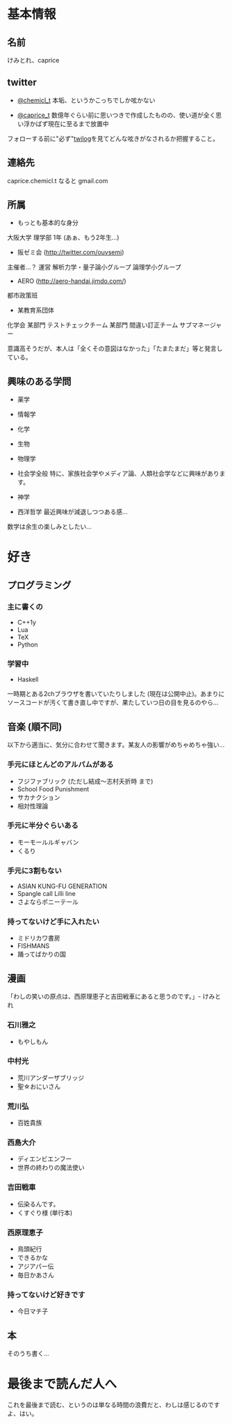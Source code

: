 # 基本情報
## 名前
けみとれ、caprice

## twitter
* [@chemicl_t](https://twitter.com/chemicl_t)
本垢、というかこっちでしか呟かない

* [@caprice_t](https://twitter.com/caprice_t)
数億年ぐらい前に思いつきで作成したものの、使い道が全く思い浮かばず現在に至るまで放置中

フォローする前に"必ず"[twilog](http://twilog.org/chemicl_t)を見てどんな呟きがなされるか把握すること。

## 連絡先
caprice.chemicl.t なると gmail.com

## 所属
* もっとも基本的な身分

大阪大学 理学部 1年 (あぁ、もう2年生…)

* 阪ゼミ会 (http://twitter.com/ouvsemi)

主催者…？
運営
解析力学・量子論小グループ
論理学小グループ

* AERO (http://aero-handai.jimdo.com/)

都市政策班

* 某教育系団体

化学会
某部門 テストチェックチーム
某部門 間違い訂正チーム サブマネージャー

意識高そうだが、本人は「全くその意図はなかった」「たまたまだ」等と発言している。

## 興味のある学問
* 薬学
* 情報学
* 化学
* 生物
* 物理学
* 社会学全般 
特に、家族社会学やメディア論、人類社会学などに興味があります。

* 神学
* 西洋哲学
最近興味が減退しつつある感…

数学は余生の楽しみとしたい…

# 好き
## プログラミング
### 主に書くの
* C++1y
* Lua
* TeX
* Python

### 学習中
* Haskell

一時期とある2chブラウザを書いていたりしました (現在は公開中止)。あまりにソースコードが汚くて書き直し中ですが、果たしていつ日の目を見るのやら…

## 音楽 (順不同)
以下から適当に、気分に合わせて聞きます。某友人の影響がめちゃめちゃ強い…

### 手元にほとんどのアルバムがある
* フジファブリック (ただし結成〜志村夭折時 まで)
* School Food Punishment
* サカナクション
* 相対性理論

### 手元に半分ぐらいある
* モーモールルギャバン
* くるり

### 手元に3割もない
* ASIAN KUNG-FU GENERATION
* Spangle call Lilli line
* さよならポニーテール

### 持ってないけど手に入れたい
* ミドリカワ書房
* FISHMANS
* 踊ってばかりの国

## 漫画
「わしの笑いの原点は、西原理恵子と吉田戦車にあると思うのです。」- けみとれ

### 石川雅之
* もやしもん

### 中村光
* 荒川アンダーザブリッジ
* 聖☆おにいさん

### 荒川弘
* 百姓貴族

### 西島大介
* ディエンビエンフー
* 世界の終わりの魔法使い

### 吉田戦車
* 伝染るんです。
* くすぐり様 (単行本)

### 西原理恵子
* 鳥頭紀行
* できるかな
* アジアパー伝
* 毎日かあさん

### 持ってないけど好きです
* 今日マチ子

## 本
そのうち書く…

# 最後まで読んだ人へ
これを最後まで読む、というのは単なる時間の浪費だと、わしは感じるのですよ、はい。
